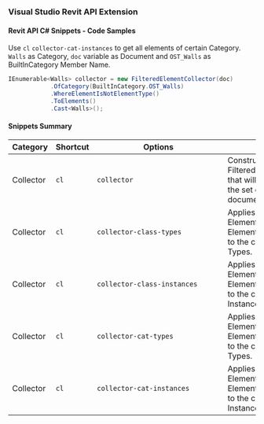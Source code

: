 ### Visual Studio Revit API Extension

#### Revit API C# Snippets - Code Samples

Use `cl` `collector-cat-instances` to get all elements of certain Category.<br>
 `Walls` as Category, `doc` variable as Document and `OST_Walls` as BuiltInCategory Member Name.

```csharp
IEnumerable<Walls> collector = new FilteredElementCollector(doc)
            .OfCategory(BuiltInCategory.OST_Walls)
            .WhereElementIsNotElementType()
            .ToElements()
            .Cast<Walls>();
```

#### Snippets Summary

| Category | Shortcut  | <div style="width:250px">Options</div> | Description |
|-----|-----|-----|-----|
|Collector| `cl`      | `collector`| Constructs a new FilteredElementCollector that will search and filter the set of elements in a document. |
|Collector| `cl`      | `collector-class-types`| Applies an ElementClassFilter and ElementIsElementTypeFilter to the collector and returns Types. |
|Collector| `cl`      | `collector-class-instances`| Applies an ElementClassFilter and ElementIsElementTypeFilter to the collector and returns Instances. |
|Collector| `cl`      | `collector-cat-types`| Applies an ElementCategoryFilter  and ElementIsElementTypeFilter to the collector and returns Types. |
|Collector| `cl`      | `collector-cat-instances`| Applies an ElementCategoryFilter  and ElementIsElementTypeFilter to the collector and returns Instances. |
